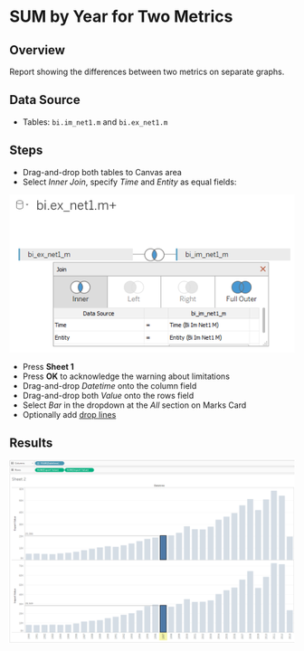 # SUM by Year for Two Metrics

## Overview

Report showing the differences between two metrics on separate graphs.

## Data Source

* Tables: `bi.im_net1.m` and `bi.ex_net1.m`

## Steps

- Drag-and-drop both tables to Canvas area
- Select _Inner Join_, specify _Time_ and _Entity_ as equal fields:

![](../images/join_inner.png)

- Press **Sheet 1**
- Press **OK** to acknowledge the warning about limitations
- Drag-and-drop _Datetime_ onto the column field
- Drag-and-drop both _Value_ onto the rows field
- Select _Bar_ in the dropdown at the _All_ section on Marks Card
- Optionally add [drop lines](comparision_of_two_metrics_at_one_bar_graph.md#drop-lines)

## Results

![](../images/sum_by_year_for_rwo_metrics.png)
